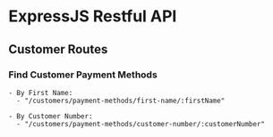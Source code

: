 # ExpressJS Restful API

## Customer Routes

  ### Find Customer Payment Methods
  
    - By First Name:
      - "/customers/payment-methods/first-name/:firstName"

    - By Customer Number:
      - "/customers/payment-methods/customer-number/:customerNumber"
